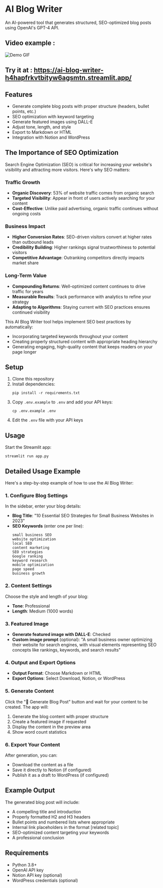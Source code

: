 # AI Blog Writer

An AI-powered tool that generates structured, SEO-optimized blog posts using OpenAI's GPT-4 API.

## Video example : 

![Demo GIF](./blog_demo.gif)


## Try it at : https://ai-blog-writer-h4hapfrkvtbityw6agsmtn.streamlit.app/


## Features

- Generate complete blog posts with proper structure (headers, bullet points, etc.)
- SEO optimization with keyword targeting
- Generate featured images using DALL-E
- Adjust tone, length, and style
- Export to Markdown or HTML
- Integration with Notion and WordPress

## The Importance of SEO Optimization

Search Engine Optimization (SEO) is critical for increasing your website's visibility and attracting more visitors. Here's why SEO matters:

### Traffic Growth
- **Organic Discovery**: 53% of website traffic comes from organic search
- **Targeted Visibility**: Appear in front of users actively searching for your content
- **Cost-Effective**: Unlike paid advertising, organic traffic continues without ongoing costs

### Business Impact
- **Higher Conversion Rates**: SEO-driven visitors convert at higher rates than outbound leads
- **Credibility Building**: Higher rankings signal trustworthiness to potential visitors
- **Competitive Advantage**: Outranking competitors directly impacts market share

### Long-Term Value
- **Compounding Returns**: Well-optimized content continues to drive traffic for years
- **Measurable Results**: Track performance with analytics to refine your strategy
- **Adapting to Algorithms**: Staying current with SEO practices ensures continued visibility

This AI Blog Writer tool helps implement SEO best practices by automatically:
- Incorporating targeted keywords throughout your content
- Creating properly structured content with appropriate heading hierarchy
- Generating engaging, high-quality content that keeps readers on your page longer

## Setup

1. Clone this repository
2. Install dependencies:
   ```
   pip install -r requirements.txt
   ```
3. Copy `.env.example` to `.env` and add your API keys:
   ```
   cp .env.example .env
   ```
4. Edit the `.env` file with your API keys

## Usage

Start the Streamlit app:
```
streamlit run app.py
```

## Detailed Usage Example

Here's a step-by-step example of how to use the AI Blog Writer:

### 1. Configure Blog Settings

In the sidebar, enter your blog details:

- **Blog Title**: "10 Essential SEO Strategies for Small Business Websites in 2023"
- **SEO Keywords** (enter one per line):
  ```
  small business SEO
  website optimization
  local SEO
  content marketing
  SEO strategies
  Google ranking
  keyword research
  mobile optimization
  page speed
  business growth
  ```

### 2. Content Settings

Choose the style and length of your blog:

- **Tone**: Professional
- **Length**: Medium (1000 words)

### 3. Featured Image

- **Generate featured image with DALL-E**: Checked
- **Custom image prompt** (optional): "A small business owner optimizing their website for search engines, with visual elements representing SEO concepts like rankings, keywords, and search results"

### 4. Output and Export Options

- **Output Format**: Choose Markdown or HTML
- **Export Options**: Select Download, Notion, or WordPress

### 5. Generate Content

Click the "🚀 Generate Blog Post" button and wait for your content to be created. The app will:

1. Generate the blog content with proper structure
2. Create a featured image if requested
3. Display the content in the preview area
4. Show word count statistics

### 6. Export Your Content

After generation, you can:
- Download the content as a file
- Save it directly to Notion (if configured)
- Publish it as a draft to WordPress (if configured)

## Example Output

The generated blog post will include:

- A compelling title and introduction
- Properly formatted H2 and H3 headers
- Bullet points and numbered lists where appropriate
- Internal link placeholders in the format [related topic]
- SEO-optimized content targeting your keywords
- A professional conclusion

## Requirements

- Python 3.8+
- OpenAI API key
- Notion API key (optional)
- WordPress credentials (optional) 
